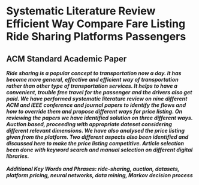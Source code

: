 # Systematic Literature Review Efficient Way Compare Fare Listing Ride Sharing Platforms Passengers
## ACM Standard Academic Paper

***Ride sharing is a popular concept to transportation now a day. It has become more general, effective and efficient way of transportation
rather than other type of transportation services. It helps to have a convenient, trouble free travel for the passenger and the drivers
also get paid. We have performed systematic literature review on nine different ACM and IEEE conference and journal papers to
identify the flows and how to override them and propose different ways for price listing. On reviewing the papers we have identified
solution on three different ways. Auction based, proceeding with appropriate dateset considering different relevant dimensions. We
have also analysed the price listing given from the platform. Two different aspects also been identified and discussed here to make the
price listing competitive. Article selection been done with keyword search and manual selection on different digital libraries.</br></br>
Additional Key Words and Phrases: ride-sharing, auction, datasets, platform pricing, neural networks, data mining, Markov decision
process***
